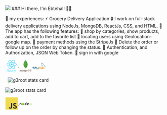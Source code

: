 <img  src="https://export-download.canva.com/DaWQ0/DAFd8cDaWQ0/7/0/0001-1331806823.png?X-Amz-Algorithm=AWS4-HMAC-SHA256&X-Amz-Credential=AKIAJHKNGJLC2J7OGJ6Q%2F20230322%2Fus-east-1%2Fs3%2Faws4_request&X-Amz-Date=20230322T144206Z&X-Amz-Expires=15805&X-Amz-Signature=9cf7d79981343eb3561cb735447e49d72c0c045ffed8bff49881c5e1b58bd6b9&X-Amz-SignedHeaders=host&response-content-disposition=attachment%3B%20filename%2A%3DUTF-8%27%27Navy%2520Geometric%2520Technology%2520LinkedIn%2520Banner.png&response-expires=Wed%2C%2022%20Mar%202023%2019%3A05%3A31%20GMT"  >
### Hi there, I'm Ebtehal! 👋🔥 

📄 my experiences:
   ⚡️ Grocery Delivery Application
    🔒 I work on full-stack delivery applications using NodeJs, MongoDB, ReactJs, CSS, and HTML.
    📌The app has the following features:
          🔶  shop by categories, show products, add to cart, add to the favorite list
          🔶  locating users using Geolocation-google map.
          🔶  payment methods using the StripeJs
          🔶  Delete the order or follow up on the order by changing the status.
          🔶  Authentication, and Authorization, JSON Web Token.
          🔶 sign in with google

<a href="https://reactjs.org/" target="blank">
<img align="center" src="https://raw.githubusercontent.com/devicons/devicon/master/icons/react/react-original-wordmark.svg" alt="React" height="40" width="40" />
</a>
<a href="https://www.mongodb.com/" target="blank">
<img align="center" src="https://raw.githubusercontent.com/devicons/devicon/master/icons/mongodb/mongodb-original-wordmark.svg" alt="MongoDB" height="40" width="40" />
</a>
<a href="https://www.mysql.com/" target="blank">
<img align="center" src="https://raw.githubusercontent.com/devicons/devicon/master/icons/mysql/mysql-original-wordmark.svg" alt="MySQL" height="40" width="40" />
</a>
<p>&nbsp;
<img align="center" src="https://github-readme-stats.vercel.app/api?username=g3root&show_icons=true&theme=dark&title_color=000000&text_color=000000&bg_color=ffffff&hide_border=true" alt="g3root stats card" /></p>
<p>
<img align="center" src="https://github-readme-stats.vercel.app/api/top-langs?username=g3root&theme=default&title_color=000000&text_color=000000&bg_color=ffffff&hide_border=true&layout=compact" alt="g3root stats card" /></p>
<a href="https://developer.mozilla.org/en-US/docs/Web/JavaScript" target="blank">
<img align="center" src="https://raw.githubusercontent.com/devicons/devicon/master/icons/javascript/javascript-original.svg" alt="JavaScript" height="40" width="40" />
</a>
<a href="https://nodejs.org" target="blank">
<img align="center" src="https://raw.githubusercontent.com/devicons/devicon/master/icons/nodejs/nodejs-original-wordmark.svg" alt="Node.js" height="40" width="40" />
</a>
